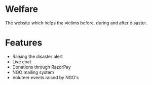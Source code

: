 # Welfare
The website which helps the victims before, during and after disaster. 

# Features 
- Raising the disaster alert
- Live chat
- Donations through RazorPay
- NGO mailing system 
- Voluteer events raised by NGO's
    
